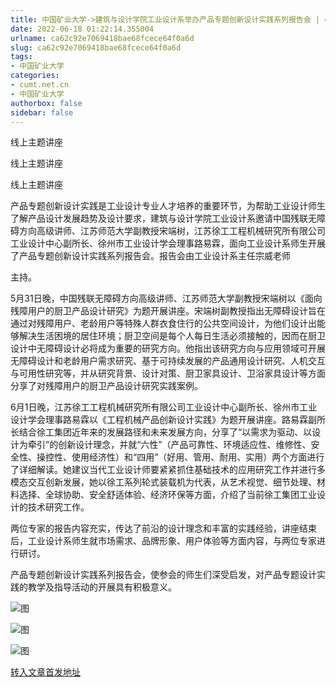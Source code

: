 ```yaml
---
title: 中国矿业大学->建筑与设计学院工业设计系举办产品专题创新设计实践系列报告会 | cumt.net.cn
date: 2022-06-18 01:22:14.355004
urlname: ca62c92e7069418bae68fcece64f0a6d
slug: ca62c92e7069418bae68fcece64f0a6d
tags: 
- 中国矿业大学
categories:
- cumt.net.cn
- 中国矿业大学
authorbox: false
sidebar: false
---
```

线上主题讲座

线上主题讲座

线上主题讲座

产品专题创新设计实践是工业设计专业人才培养的重要环节，为帮助工业设计师生了解产品设计发展趋势及设计要求，建筑与设计学院工业设计系邀请中国残联无障碍方向高级讲师、江苏师范大学副教授宋端树，江苏徐工工程机械研究所有限公司工业设计中心副所长、徐州市工业设计学会理事路易霖，面向工业设计系师生开展了产品专题创新设计实践系列报告会。报告会由工业设计系主任宗威老师
<!--more-->
主持。

5月31日晚，中国残联无障碍方向高级讲师、江苏师范大学副教授宋端树以《面向残障用户的厨卫产品设计研究》为题开展讲座。宋端树副教授指出无障碍设计旨在通过对残障用户、老龄用户等特殊人群衣食住行的公共空间设计，为他们设计出能够解决生活困境的居住环境；厨卫空间是每个人每日生活必须接触的，因而在厨卫设计中无障碍设计必将成为重要的研究方向。他指出该研究方向与应用领域可开展无障碍设计和老龄用户需求研究、基于可持续发展的产品通用设计研究、人机交互与可用性研究等，并从研究背景、设计对策、厨卫家具设计、卫浴家具设计等方面分享了对残障用户的厨卫产品设计研究实践案例。

6月1日晚，江苏徐工工程机械研究所有限公司工业设计中心副所长、徐州市工业设计学会理事路易霖以《工程机械产品创新设计实践》为题开展讲座。路易霖副所长结合徐工集团近年来的发展路径和未来发展方向，分享了“以需求为驱动、以设计为牵引”的创新设计理念，并就“六性”（产品可靠性、环境适应性、维修性、安全性、操控性、使用经济性）和“四用”（好用、管用、耐用、实用）两个方面进行了详细解读。她建议当代工业设计师要紧紧抓住基础技术的应用研究工作并进行多模态交互创新发展，她以徐工系列轮式装载机为代表，从艺术视觉、细节处理、材料选择、全球协助、安全舒适体验、经济环保等方面，介绍了当前徐工集团工业设计的技术研究工作。

两位专家的报告内容充实，传达了前沿的设计理念和丰富的实践经验，讲座结束后，工业设计系师生就市场需求、品牌形象、用户体验等方面内容，与两位专家进行研讨。

产品专题创新设计实践系列报告会，使参会的师生们深受启发，对产品专题设计实践的教学及指导活动的开展具有积极意义。

![图](http://xwzx.cumt.edu.cn/_upload/article/images/87/1d/c48c1f6d4d4783a7fc1ea730e082/c934f538-b46a-4a4f-ae9a-06b2a8dacb7b.png)

![图](http://xwzx.cumt.edu.cn/_upload/article/images/87/1d/c48c1f6d4d4783a7fc1ea730e082/23f56485-ad2c-4c5e-8cd9-dd777610e8bb.png)

![图](http://xwzx.cumt.edu.cn/_upload/article/images/87/1d/c48c1f6d4d4783a7fc1ea730e082/6a603a59-90c8-40e5-b9fb-528c5f5857a1.png)

[转入文章首发地址](http://xwzx.cumt.edu.cn/8a/b4/c523a625332/page.htm)